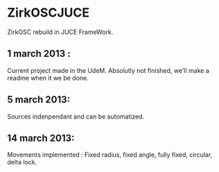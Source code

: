 ZirkOSCJUCE
===========

ZirkOSC rebuild in JUCE FrameWork. 

1 march 2013 :
--------------
Current project made in the UdeM. Absolutly not finished, we'll make a readme when it we be done.

5 march 2013:
-------------
Sources indenpendant and can be automatized.

14 march 2013:
--------------
Movements implemented : Fixed radius, fixed angle, fully fixed, circular, delta lock.
